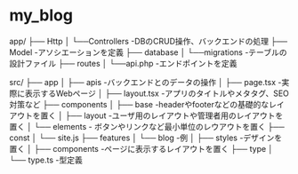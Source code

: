 # my_blog

app/
├── Http
│   └──Controllers -DBのCRUD操作、バックエンドの処理
├── Model -アソシエーションを定義
├── database
│   └──migrations -テーブルの設計ファイル
├── routes
│   └──api.php -エンドポイントを定義

src/
├── app 
│   ├── apis -バックエンドとのデータの操作
│   ├── page.tsx -実際に表示するWebページ
│   ├── layout.tsx -アプリのタイトルやメタタグ、SEO対策など
├── components
│   ├── base -headerやfooterなどの基礎的なレイアウトを置く
│   ├── layout -ユーザ用のレイアウトや管理者用のレイアウトを置く
│   └── elements - ボタンやリンクなど最小単位のレウアウトを置く
├── const
│   └── site.js
├── features
│   └── blog -例
│       ├── styles -デザインを置く
│       ├── components -ページに表示するレイアウトを置く
├── type
│   └── type.ts -型定義